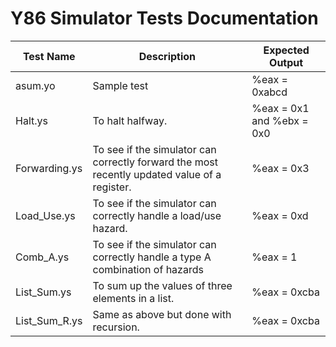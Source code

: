 # Y86 Simulator Tests Documentation

| Test Name | Description | Expected Output |
| --- | --- | --- |
| asum.yo | Sample test | %eax = 0xabcd |
| Halt.ys | To halt halfway. | %eax = 0x1 and %ebx = 0x0 |
| Forwarding.ys | To see if the simulator can correctly forward the most recently updated value of a register. | %eax = 0x3 |
| Load_Use.ys | To see if the simulator can correctly handle a load/use hazard.  | %eax = 0xd |
| Comb_A.ys | To see if the simulator can correctly handle a type A combination of hazards | %eax = 1 |
| List_Sum.ys | To sum up the values of three elements in a list. | %eax = 0xcba |
| List_Sum_R.ys | Same as above but done with recursion. | %eax = 0xcba |